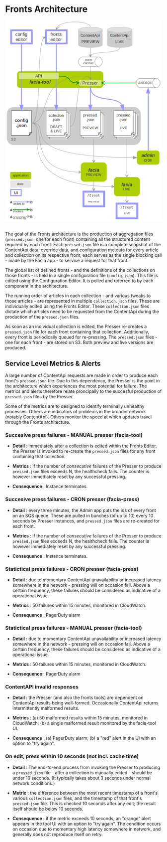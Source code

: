 # Fronts Architecture

![Fronts architecture](/docs/images/fronts-archirecture.png)

##

The goal of the Fronts architecture is the production of aggregation files (`pressed.json`, one for each front) containing all the structured content required by each front. Each `pressed.json` file is a complete snapshot of the ContentApi data, override data, and configuration metdata for every article and collection on its respective front; each serves as the single blocking call - made by the Facia app - to service a request for that front.

The global list of defined fronts - and the definitions of the collections on those fronts - is held in a single configuration file (`config.json`). This file is edited using the Configuration Editor. It is polled and referred to by each component in the architecture. 

The running order of articles in each collection - and various tweaks to those articles - are represented in multiple `collection.json` files. These are individually edited using the Fronts Editor. These `collection.json` files dictate which articles need to be requested from the ContentApi during the production of the `pressed.json` files.

As soon as an individual collection is edited, the Presser re-creates a `pressed.json` file for each front containing that collection. Additionally, every front is periodically queued for re-pressing. The `pressed.json` files - one for each front - are stored on S3. Both preview and live versions are produced.

## Service Level Metrics & Alerts

A large number of ContentApi requests are made in order to produce each front's `pressed.json` file. Due to this dependency, the Presser is the point in the architecture which experiences the most potential for failure. The metrics and alerts therefore relate proncipally to the succesful production of `pressed.json` files by the Presser.

Some of the metrics are to designed to identify terminally unhealthy processes. Others are indicators of problems in the broader network (notably ContentApi). Others monitor the speed at which updates travel through the Fronts architecture.

### Succesive press failures - MANUAL presser (facia-tool)

* __Detail__ : immediately after a collection is edited within the Fronts Editor, the Presser is invoked to re-create the `pressed.json` files for any front containing that collection.

* __Metrics__  : if the number of *consecutive* failures of the Presser to produce `pressed.json` files exceeds N, the healthcheck fails. The counter is however immediately reset by any successful pressing. 

* __Consequence__ : Instance terminates.

### Succesive press failures - CRON presser (facia-press)

* __Detail__ : every three minutes, the Admin app puts the ids of every front on an SQS queue. These are pulled in bunches (of up to 10) every 10 seconds by Presser instances, and `pressed.json` files are re-created for each front.

* __Metrics__  : if the number of *consecutive* failures of the Presser to produce `pressed.json` files exceeds N, the healthcheck fails. The counter is however immediately reset by any successful pressing. 

* __Consequence__ : Instance terminates.

### Statictical press failures - CRON presser (facia-press)

* __Detail__ : due to momentary ContentApi unavailability or increased latency somewhere in the network - pressing will on occasion fail. Above a certain frequency, these failures should be considered as indicative of a operational issue.   

* __Metrics__  : 50 failures within 15 minutes, monitored in CloudWatch.

* __Consequence__ : PagerDuty alarm

### Statictical press failures - MANUAL presser (facia-tool)

* __Detail__ : due to momentary ContentApi unavailability or increased latency somewhere in the network - pressing will on occasion fail. Above a certain frequency, these failures should be considered as indicative of a operational issue.   

* __Metrics__  : 50 failures within 15 minutes, monitored in CloudWatch. 

* __Consequence__ : PagerDuty alarm

### ContentAPI invalid responses

* __Detail__ : the Presser (and also the fronts tools) are dependent on ContentApi results being well-formed. Occasionally ContentApi returns intermittently malformed results.

* __Metrics__  : (a) 50 malformed results within 15 minutes, monitored in CloudWatch; (b) a single malformed result monitored by the facia-tool UI.

* __Consequence__ : (a) PagerDuty alarm; (b) a "red" alert in the UI with an option to "try again".

### On edit, press within 10 seconds (not incl. cache time)

* __Detail__ : The end-to-end process from invoking the Presser to producing a `pressed.json` file - after a collection is manually edited - should be under 10 seconds. (It typically takes about 3 seconds under normal network conditions.)

* __Metric__  : the difference between the most recent timestamp of a front's various `collection.json` files, and the timestamp of that front's `pressed.json` file. This is checked 10 seconds after any edit; the result itself should be below 10 seconds.

* __Consequence__ : if the metric exceeds 10 seconds, an "orange" alert appears in the tool UI with an option to "try again". The condition occurs on occasion due to momentary high latency somewhere in network, and generally does not reproduce itself on retry.
